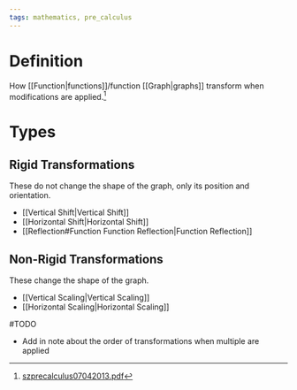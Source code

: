 ```yaml
---
tags: mathematics, pre_calculus
---
```


# Definition

How [[Function|functions]]/function [[Graph|graphs]] transform when modifications are applied.[^1]

# Types

## Rigid Transformations

These do not change the shape of the graph, only its position and orientation.

- [[Vertical Shift|Vertical Shift]]
- [[Horizontal Shift|Horizontal Shift]]
- [[Reflection#Function Function Reflection|Function Reflection]]

## Non-Rigid Transformations

These change the shape of the graph.

- [[Vertical Scaling|Vertical Scaling]]
- [[Horizontal Scaling|Horizontal Scaling]]

#TODO 
- Add in note about the order of transformations when multiple are applied

[^1]: [szprecalculus07042013.pdf](zotero://open-pdf/library/items/J3667KH4?page=132)